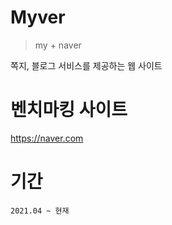 # Myver
> my + naver

쪽지, 블로그 서비스를 제공하는 웹 사이트

# 벤치마킹 사이트
https://naver.com

# 기간
```2021.04 ~ 현재```

<!--
# 진행도
- 쪽지 ```60%```
- 블로그 ```50%```

9월달에 할 일
0. java에 있는 sql 위치 이동하기~
1. 블로그 관리&통계 끝내기
2. 블로그 홈
3. a태그에 링크 바로 연결하지 말고 그 링크를 찾는 요청을 해서 서버에서 링크를 생성해서 거기로 보내주자.
  - 내 블로그로
  - 블로그 글 작성
  - 블로그 관리 페이지로(해야할지 찾자)
4. thymeleaf말고 기존에 쓰던거 쓰자 -> 나중에 바꾸기?? 아니 근데 어차피 바꿀거면 그냥 지금 당장 바꾸는게...? jquery template 쓰게...
--> 
